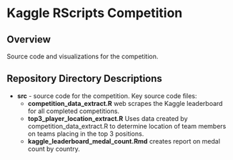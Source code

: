 Kaggle RScripts Competition
==================================================

## Overview
Source code and visualizations for the competition.

## Repository Directory Descriptions
* **src** - source code for the competition.  Key source code files:
    + **competition_data_extract.R** web scrapes the Kaggle leaderboard for all
    completed competitions.
    + **top3_player_location_extract.R** Uses data created by competition_data_extract.R
    to determine location of team members on teams placing in the top 3 positions.
    + **kaggle_leaderboard_medal_count.Rmd** creates report on medal count by country.


